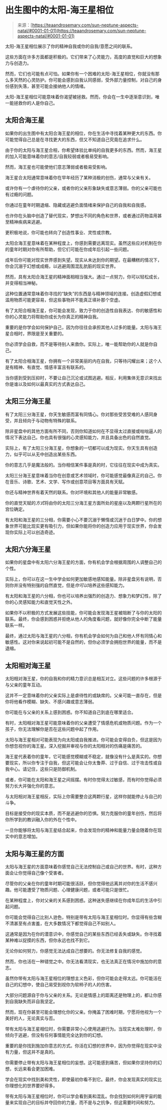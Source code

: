 <!--yml

category: 未分类

date: 2024-06-12 18:22:21

-->

# 出生图中的太阳-海王星相位

> 来源：[https://teaandrosemary.com/sun-neptune-aspects-natal/#0001-01-01](https://teaandrosemary.com/sun-neptune-aspects-natal/#0001-01-01)

太阳-海王星相位展示了你的精神自我或你的自我/意愿之间的联系。

这些方面在许多方面都是积极的。它们带来了心灵能力，高度的直觉和巨大的想象力与创造力。

然而，它们也可能有点可怕。如果你有一个困难的太阳-海王星相位，你就没有那么多天然的心灵防护。你可能会感到自我认同感弱，受外部力量控制，对自己的身份感到失落，甚至可能会接纳他人的情绪。

太阳-海王星相位可能意味着你渴望被拯救。然而，你会在一生中逐渐意识到，唯一能拯救你的人是你自己。

## 太阳合海王星

如果你的出生图中有太阳合海王星的相位，你在生活中寻找着某种更大的东西。你可能觉得自己总是在寻找更大的东西，但又不知道自己究竟在追求什么。

由于你的太阳与海王星合相，你希望体验比单纯的自我更多的东西。然而，海王星的加入可能意味着你的意志/自我较弱或者极易受影响。

然而，海王星也可能使他们意志薄弱或者极易受影响。

海王星合太阳通常意味着你在早年经历了某种消极的创伤，通常与父亲有关。

或许你有一个虐待你的父亲，或者你的父亲形象缺失或意志薄弱。你的父亲可能也有过瘾的问题。

你通过在童年时期退缩、隐藏或逃避负面情绪来保护自己的自我和自我感。

也许你在头脑中创造了替代现实，梦想出不同的角色和世界，或者通过药物滥用甚至精神疾病来逃避。

更积极地说，你可能也转向了创造性事业、灵性或宗教。

太阳合海王星意味着在某种程度上，你感到需要远离现实。虽然这些应对机制在你的童年时期对你有所帮助，但它们可能在你成年后引起一些问题。

成年后你可能对现实世界感到失望。现实从未达到你的期望。在最糟糕的情况下，你会沉溺于幻想或成瘾，以逃避周围混乱肮脏的现实世界。

然而，具有太阳合海王星的精神面相相当强大。通过一点努力，你可以轻松成长，并变得相当神秘。

这种位置通常意味着你寻找的“缺失”的东西是与精神领域的连接。创造虚假幻想或滥用物质可能更容易，但这些事物并不能真正填补那个空虚。

有了太阳合相海王星，你可能会发现，致力于你的创造性自我表达、你的敏感性和你的心灵能力将帮助你成长为你真正的精神自我。

重要的是你学会如何保护自己，因为你往往会承担其他人过多的能量。太阳与海王星合相时，界限是至关重要的。

你必须学会自救，而不是等待别人来救你。实际上，唯一能帮助你的人就是你自己。

有了太阳合相海王星，你拥有一个非常美丽的内在自我，只等待闪耀出来；这个人是有精神、有直觉、情感丰富且有联系的。

当你感到受到压抑时，不要让自己沉沦或试图逃避。相反，利用集体无意识来找出你是谁以及如何以最真实的方式表达自己。

## 太阳三分海王星

有了太阳三分海王星，你天生敏感而富有同情心。你对那些受苦受难的人感同身受，并且倾向于与动物有特殊的联系。

除非星盘中的其他方面有所不同，否则你知道如何在不显得太过直接或咄咄逼人的情况下表达自己。你也具有很强的心灵感知能力，并且具备出色的自然直觉。

实际上，有了太阳三分海王星，你想象的一切都可以成为现实。你天生具有创造力，似乎可以从无中创造出某些东西。

你的意志几乎是魔法般的。当你相信某件事是真的时，它往往在现实中成为真实。

太阳三分海王星意味着当你在创意或艺术领域时，你可能感觉最像真正的自己。你在音乐、诗歌、艺术、文学、写作或创意项目等方面具有天赋。

你还与精神世界有着天然的联系。你对环境和其他人的能量非常敏感。

你的直觉天赋的*方式*将由你的太阳三分海王星方面所处的星座以及两颗行星所在的宫位确定。

有太阳和海王星的三分相，你需要小心不要沉溺于懒惰或沉迷于白日梦中。你的想象世界可能比现实更有吸引力，但如果你能将你的创造力应用于现实世界，你会发现你实际上可以创造奇迹。

## 太阳六分海王星

如果你的星盘中有太阳六分海王星的方面，你有机会学会根据周围的人调整自己的个性。

实际上，你可以在这一生中学会如何更加敏感地感知能量。除非星盘另有说明，否则你并没有特别强的自然直觉，但是*你可以*培养这些感知能力。

有太阳和海王星的六分相，你也可以培养出强烈的创造力、想象力和梦幻性，除了你的心灵感知能力和直觉天性之外。

如果你不以积极的方式发展这些技能，你可能会发现海王星被阻断了与你的太阳的联系。最终，你会感到困惑并拒绝从他人的角度看问题，就好像你完全中断了能量联系一样。

最终，通过太阳与海王星的六分相，你有机会学会如何为自己和他人怀有同情心和敏感性。这对你来说起初可能不是自然的，但你必须学会拥抱世界的能量，而不是退缩。

## 太阳相对海王星

太阳相对海王星，你的自我和你的精力意识总是相互对立。这些问题的许多根源于与父亲的童年互动。

这并不一定意味着你的父亲实际上是虐待性的或缺席的。父亲可能一直存在，但是你将他看作模糊、缺失、不感兴趣或意志薄弱。

你可能在与父亲的关系上感到困惑。你不知道自己到底在哪里适合。

有时，太阳相对海王星可能意味着你的父亲遭受了情感危机或物质问题。作为一个孩子，你无法理解你是否在这些问题中起了作用。

太阳与海王星相对可能表现为向太阳或自我推进。你可能会变得自负，但这是因为你想忽视你的海王星。深入挖掘并审视与你的太阳相对的伤痛是痛苦的。

海王星代表着你的童年，它可能感觉模糊或不稳定，就像没有什么是真实的。你想要现实，所以你专注于自我，但这可能会让你太鲁莽、过于自信、过于攻击性或自我中心。请记住，这些只是防御机制。

或者，你可能在太阳和海王星之间摇摆。有时你觉得太过敏感，而有时你觉得必须努力长大并强化你的意志。

与太阳相对海王星相反，实际上你需要整合这两颗行星，这样你就能停止与自己的斗争。

目标是接受你的现实本质，而不是逃避你的恐惧。努力克服你的童年创伤，然后将你所学到的教训融入你的外在个性中。

一旦你能够将太阳与海王星结合起来，你会发现你的精神和能量力量会随着你在现实中的意志增加。

## 太阳与海王星的方面

太阳与海王星的方面意味着你感觉自己无法控制自己或自己的世界。有时，这种方面会让你觉得自己像个受害者。

尽管你的父亲在你的童年时期可能很活跃，但你觉得他远离并对你的生活不感兴趣。他可能遭受了物质问题、心理健康问题，或者可能只是很忙。

在某种程度上，你对父亲的关系感到困惑。这种迷失感继续在你成年后的生活中引起问题。

你可能会觉得自己比别人逊色，特别是带有太阳与海王星相位时。你显得有些含糊不清甚至有点害羞，在大多数情况下都觉得自己不如别人。

这通常是因为在你的潜意识中，你感觉自己的某些东西已经丢失或缺失。你寻找着某种难以捉摸的东西，但你永远也找不到它。

无论你如何努力，你感觉无法达成自己想要的。你无法修复自我的感觉。

然而，你也活在一种错觉之中。你无法看清现实，也无法真正在情况中施加你的意志。

虽然你带有太阳与海王星相位的理想主义色彩，但你可能会走得太远。你可能活在自己的幻想中，使自己易受到视你为软柿子的人的伤害。

大部分问题源自于你与父亲的关系。无论是情感上的距离还是物理上的，都让你感到自我缺失而非自我坚定。

然而，现在你甚至可能会理想化你的父亲。你掩盖了困难时期，宁愿将他视为一个美好的人，无论真实与否。

带有太阳与海王星相位时，你需要非常小心使用逃避行为。当现实太难处理时，你倾向于逃避，但没有任何事情能完全达到你的幻想。

重要的是你找到施加你意志的方式。你活在幻想的世界中，因为你觉得在现实中没有力量，但这并不是真的。

你需要停止带有太阳与海王星相位的妄想。这可能感到痛苦，但如果你坚持你的幻想，长远来看会更加困难。

学会在现实中找到美和灵性，即使最初你看不到它。最终，你会发现真实的现实比你理想化的世界要好得多。

带有太阳与海王星相位时，你可以学会看到美和混乱。你会找到如何利用宇宙的能量来实现自己的目标并夺回你的力量，而不是与之抗争，但这需要时间和努力。
